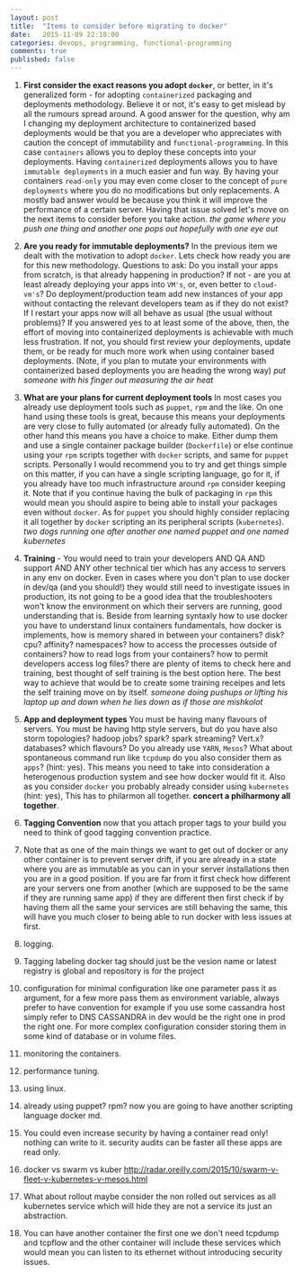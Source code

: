 ```yaml
---
layout: post
title:  "Items to consider before migrating to docker"
date:   2015-11-09 22:18:00
categories: devops, programming, functional-programming
comments: true
published: false
---
```

1. **First consider the exact reasons you adopt `docker`**, or better, in it's generalized form - for adopting `containerized` packaging and deployments methodology.  Believe it or not, it's easy to get mislead by all the rumours spread around.  A good answer for the question, why am I changing my deployment architecture to containerized based deployments would be that you are a developer who appreciates with caution the concept of immutability and `functional-programming`.  In this case `containers` allows you to deploy these concepts into your deployments.  Having `containerized` deployments allows you to have `immutable deployments` in a much easier and fun way.  By having your containers `read-only` you may even come closer to the concept of `pure deployments` where you do no modifications but only replacements.  A mostly bad answer would be because you think it will improve the performance of a certain server.  Having that issue solved let's move on the next items to consider before you take action.  *the game where you push one thing and another one pops out hopefully with one eye out*

2. **Are you ready for immutable deployments?** In the previous item we dealt with the motivation to adopt `docker`.  Lets check how ready you are for this new methodology.  Questions to ask: Do you install your apps from scratch, is that already happening in production? If not - are you at least already deploying your apps into `VM's`, or, even better to `cloud-vm's`?  Do deployment/production team add new instances of your app without contacting the relevant developers team as if they do not exist? If I restart your apps now will all behave as usual (the usual without problems)?  If you answered yes to at least some of the above, then, the effort of moving into containerized deployments is achievable with much less frustration.  If not, you should first review your deployments, update them, or be ready for much more work when using container based deployments.  (Note, if you plan to mutate your environments with containerized based deployments you are heading the wrong way) *put someone with his finger out measuring the air heat*

3. **What are your plans for current deployment tools** In most cases you already use deployment tools such as `puppet`, `rpm` and the like.  On one hand using these tools is great, because this means your deployments are very close to fully automated (or already fully automated).  On the other hand this means you have a choice to make.  Either dump them and use a single container package builder (`Dockerfile`) or else continue using your `rpm` scripts together with `docker` scripts, and same for `puppet` scripts.  Personally I would recommend you to try and get things simple on this matter, if you can have a single scripting language, go for it, if you already have too much infrastructure around `rpm` consider keeping it.  Note that if you continue having the bulk of packaging in `rpm` this would mean you should aspire to being able to install your packages even without `docker`.  As for `puppet` you should highly consider replacing it all together by `docker` scripting an its peripheral scripts (`kubernetes`).  *two dogs running one after another one named puppet and one named kubernetes*

4. **Training** - You would need to train your developers AND QA AND support AND ANY other technical tier which has any access to servers in any env on docker.  Even in cases where you don't plan to use docker in dev/qa (and you should!) they would still need to investigate issues in production, its not going to be a good idea that the troubleshooters won't know the environment on which their servers are running, good understanding that is.  Beside from learning syntaxly how to use docker you have to understand linux containers fundamentals, how docker is implements, how is memory shared in between your containers? disk? cpu? affinity? namespaces? how to access the processes outside of containers? how to read logs from your containers? how to permit developers access log files? there are plenty of items to check here and training, best thought of self training is the best option here.  The best way to achieve that would be to create some training receipes and lets the self training move on by itself.  *someone doing pushups or lifting his laptop up and down when he lies down as if those are mishkolot*

5. **App and deployment types** You must be having many flavours of servers.  You must be having http style servers, but do you have also storm topologies? hadoop jobs? spark? spark streaming? Vert.x? databases? which flavours? Do you already use `YARN`, `Mesos`? What about spontaneous command run like `tcpdump` do you also consider them as `apps`? (hint: yes).  This means you need to take into consideration a heterogenous production system and see how docker would fit it.  Also as you consider `docker` you probably already consider using `kubernetes` (hint: yes), This has to philarmon all together.  **concert a philharmony all together**.

3. **Tagging Convention** now that you attach proper tags to your build you need to think of good tagging convention practice.
4. Note that as one of the main things we want to get out of docker or any other container is to prevent server drift, if you are already in a state where you are as immutable as you can in your server installations then you are in a good position.  If you are far from it first check how different are your servers one from another (which are supposed to be the same if they are running same app) if they are different then first check if by having them all the same your services are still behaving the same, this will have you much closer to being able to run docker with less issues at first.
2. logging.
3. Tagging labeling docker tag should just be the vesion name or latest registry is global and repository is for the project
3. configuration for minimal configuration like one parameter pass it as argument, for a few more pass them as environment variable, always prefer to have convention for example if you use some cassandra host simply refer to DNS CASSANDRA in dev would be the right one in prod the right one.  For more complex configuration consider storing them in some kind of database or in volume files.
4. monitoring the containers.
5. performance tuning.
6. using linux.
7. already using puppet? rpm? now you are going to have another scripting language docker md.
8. You could even increase security by having a container read only! nothing can write to it.  security audits can be faster all these apps are read only.
9. docker vs swarm vs kuber http://radar.oreilly.com/2015/10/swarm-v-fleet-v-kubernetes-v-mesos.html
10. What about rollout maybe consider the non rolled out services as all kubernetes service which will hide they are not a service its just an abstraction.
11. You can have another container the first one we don't need tcpdump and tcpflow and the other container will include these services which would mean you can listen to its ethernet without introducing security issues.
